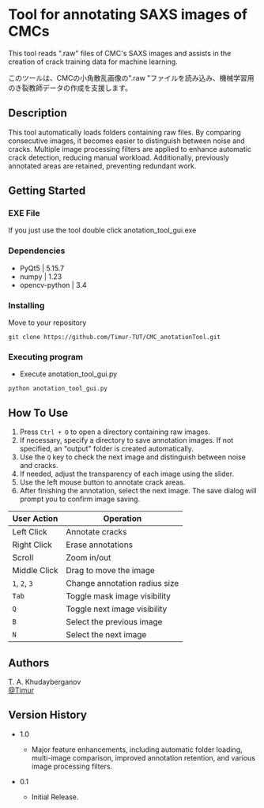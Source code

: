 # Tool for annotating SAXS images of CMCs

This tool reads ".raw" files of CMC's SAXS images and assists in the creation of crack training data for machine learning.

このツールは、CMCの小角散乱画像の".raw "ファイルを読み込み、機械学習用のき裂教師データの作成を支援します。

## Description

This tool automatically loads folders containing raw files. By comparing consecutive images, it becomes easier to distinguish between noise and cracks. Multiple image processing filters are applied to enhance automatic crack detection, reducing manual workload. Additionally, previously annotated areas are retained, preventing redundant work.

## Getting Started

### EXE File

If you just use the tool double click anotation_tool_gui.exe

### Dependencies

* PyQt5          | 5.15.7
* numpy          | 1.23
* opencv-python  | 3.4

### Installing

Move to your repository
```
git clone https://github.com/Timur-TUT/CMC_anotationTool.git
```

### Executing program

* Execute anotation_tool_gui.py
```
python anotation_tool_gui.py
```

## How To Use

1. Press `Ctrl + O` to open a directory containing raw images.
2. If necessary, specify a directory to save annotation images. If not specified, an "output" folder is created automatically.
3. Use the `Q` key to check the next image and distinguish between noise and cracks.
4. If needed, adjust the transparency of each image using the slider.
5. Use the left mouse button to annotate crack areas.
6. After finishing the annotation, select the next image. The save dialog will prompt you to confirm image saving.

| User Action    | Operation                             |
|---------------|---------------------------------|
| Left Click    | Annotate cracks                 |
| Right Click   | Erase annotations               |
| Scroll        | Zoom in/out                      |
| Middle Click  | Drag to move the image          |
| `1`, `2`, `3` | Change annotation radius size   |
| `Tab`         | Toggle mask image visibility    |
| `Q`           | Toggle next image visibility    |
| `B`           | Select the previous image       |
| `N`           | Select the next image           |

## Authors

T. A. Khudayberganov  
[@Timur](g212300905@edu.teu.ac.jp)

## Version History

* 1.0
    * Major feature enhancements, including automatic folder loading, multi-image comparison, improved annotation retention, and various image processing filters.

* 0.1
    * Initial Release.